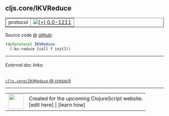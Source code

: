 ## cljs.core/IKVReduce



 <table border="1">
<tr>
<td>protocol</td>
<td><a href="https://github.com/cljsinfo/cljs-api-docs/tree/0.0-1211"><img valign="middle" alt="[+] 0.0-1211" title="Added in 0.0-1211" src="https://img.shields.io/badge/+-0.0--1211-lightgrey.svg"></a> </td>
</tr>
</table>









Source code @ [github](https://github.com/clojure/clojurescript/blob/r1450/src/cljs/cljs/core.cljs#L208-L209):

```clj
(defprotocol IKVReduce
  (-kv-reduce [coll f init]))
```

<!--
Repo - tag - source tree - lines:

 <pre>
clojurescript @ r1450
└── src
    └── cljs
        └── cljs
            └── <ins>[core.cljs:208-209](https://github.com/clojure/clojurescript/blob/r1450/src/cljs/cljs/core.cljs#L208-L209)</ins>
</pre>

-->

---



###### External doc links:

[`cljs.core/IKVReduce` @ crossclj](http://crossclj.info/fun/cljs.core.cljs/IKVReduce.html)<br>

---

 <table>
<tr><td>
<img valign="middle" align="right" width="48px" src="http://i.imgur.com/Hi20huC.png">
</td><td>
Created for the upcoming ClojureScript website.<br>
[edit here] | [learn how]
</td></tr></table>

[edit here]:https://github.com/cljsinfo/cljs-api-docs/blob/master/cljsdoc/cljs.core_IKVReduce.cljsdoc
[learn how]:https://github.com/cljsinfo/cljs-api-docs/wiki/cljsdoc-files

<!--

This information was too distracting to show to readers, but I'll leave it
commented here since it is helpful to:

- pretty-print the data used to generate this document
- and show how to retrieve that data



The API data for this symbol:

```clj
{:ns "cljs.core",
 :name "IKVReduce",
 :type "protocol",
 :full-name-encode "cljs.core_IKVReduce",
 :source {:code "(defprotocol IKVReduce\n  (-kv-reduce [coll f init]))",
          :title "Source code",
          :repo "clojurescript",
          :tag "r1450",
          :filename "src/cljs/cljs/core.cljs",
          :lines [208 209]},
 :methods [{:name "-kv-reduce",
            :signature ["[coll f init]"],
            :docstring nil}],
 :full-name "cljs.core/IKVReduce",
 :history [["+" "0.0-1211"]]}

```

Retrieve the API data for this symbol:

```clj
;; from Clojure REPL
(require '[clojure.edn :as edn])
(-> (slurp "https://raw.githubusercontent.com/cljsinfo/cljs-api-docs/catalog/cljs-api.edn")
    (edn/read-string)
    (get-in [:symbols "cljs.core/IKVReduce"]))
```

-->
